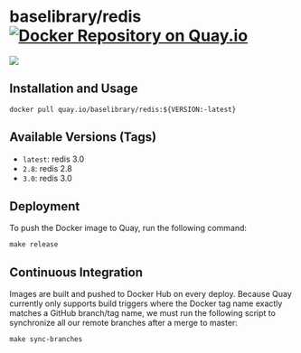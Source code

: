 # baselibrary/redis [![Docker Repository on Quay.io](https://quay.io/repository/baselibrary/redis/status "Docker Repository on Quay.io")](https://quay.io/repository/baselibrary/redis)

[![](http://dockeri.co/image/baselibrary/redis)](https://registry.hub.docker.com/u/baselibrary/redis/)

## Installation and Usage

    docker pull quay.io/baselibrary/redis:${VERSION:-latest}

## Available Versions (Tags)

* `latest`: redis 3.0
* `2.8`: redis 2.8
* `3.0`: redis 3.0

## Deployment

To push the Docker image to Quay, run the following command:

    make release

## Continuous Integration

Images are built and pushed to Docker Hub on every deploy. Because Quay currently only supports build triggers where the Docker tag name exactly matches a GitHub branch/tag name, we must run the following script to synchronize all our remote branches after a merge to master:

    make sync-branches
